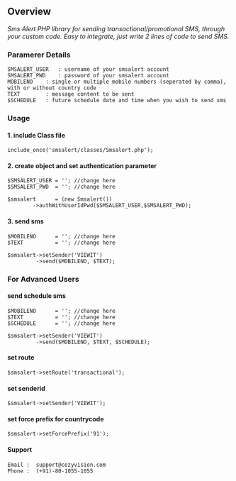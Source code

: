 ## Overview

*Sms Alert PHP library for sending transactional/promotional SMS, through your custom code. Easy to integrate, just write 2 lines of code to send SMS.*

### Paramerer Details

```
SMSALERT_USER 	: username of your smsalert account
SMSALERT_PWD 	: password of your smsalert account
MOBILENO	: single or multiple mobile numbers (seperated by comma), with or without country code
TEXT	  	: message content to be sent
$SCHEDULE	: future schedule date and time when you wish to send sms
```

### Usage

#### 1. include Class file
```
include_once('smsalert/classes/Smsalert.php');
```

#### 2. create object and set authentication parameter
```
$SMSALERT_USER = ''; //change here
$SMSALERT_PWD  = ''; //change here

$smsalert      = (new Smsalert())
		->authWithUserIdPwd($SMSALERT_USER,$SMSALERT_PWD);
```
    
#### 3. send sms
```
$MOBILENO      = ''; //change here
$TEXT          = ''; //change here

$smsalert->setSender('VIEWIT')
         ->send($MOBILENO, $TEXT); 
```

### For Advanced Users

#### send schedule sms
```
$MOBILENO      = ''; //change here
$TEXT          = ''; //change here
$SCHEDULE      = ''; //change here

$smsalert->setSender('VIEWIT')
         ->send($MOBILENO, $TEXT, $SCHEDULE); 
```

#### set route 
```
$smsalert->setRoute('transactional');
```

#### set senderid 
```
$smsalert->setSender('VIEWIT'); 
```
	
#### set force prefix for countrycode 
```
$smsalert->setForcePrefix('91'); 
```

#### Support
```
Email :  support@cozyvision.com
Phone :  (+91)-80-1055-1055
```
